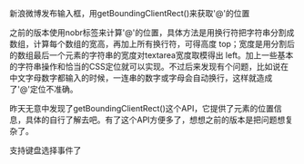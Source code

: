 新浪微博发布输入框，用getBoundingClientRect()来获取'@'的位置

之前的版本使用nobr标签来计算'@'的位置，具体方法是用换行符把字符串分割成数组，计算每个数组的宽高，再加上所有换行符，可得高度 top；宽度是用分割后的数组最后一个元素的字符串的宽度对textarea宽度取模得出 left。加上一些基本的字符串操作和恰当的CSS定位就可以实现。不过后来发现有个问题，比如说在中文字母数字都输入的时候，一连串的数字或字母会自动换行，这样就造成了'@'定位不准确。

昨天无意中发现了getBoundingClientRect()这个API，它提供了元素的位置信息，具体的自行了解去吧。有了这个API方便多了，想想之前的版本是把问题想复杂了。

支持键盘选择事件了